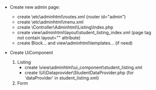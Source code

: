 - Create new admin page:
    + create \etc\adminhtml\routes.xml (router id="admin")
    + create \etc\adminhtml\menu.xml
    + create \Controller\Adminhtml\Listing\Index.php
    + create view\adminhtml\layout\student_listing_index.xml (page tag not contain layout="" attribute)
    + create Block\... and view\adminhtml\templates\... (if need)

- Create UiComponent
    1. Listing
        + create \view\adminhtml\ui_component\student_listing.xml
        + create \Ui\Dataprovider\StudentDataProvider.php (for 'dataProvider' in student_listing.xml)
    2. Form

